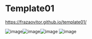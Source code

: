 # Template01
 https://frazaovitor.github.io/template01/
 
 
![image](https://user-images.githubusercontent.com/51264703/128525309-d5a91614-fd5c-4473-a4b4-0827829fc8b8.png)![image](https://user-images.githubusercontent.com/51264703/128525410-98e4a9a3-1e5e-403b-b015-d20fac5c96fa.png)![image](https://user-images.githubusercontent.com/51264703/128525930-42217eff-d37b-4fb0-846e-f55991ae44f8.png)
![image](https://user-images.githubusercontent.com/51264703/128525570-4b360e56-99af-4f66-9e24-53b6ff98a830.png)

